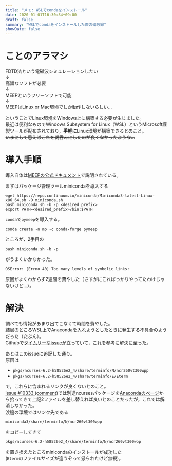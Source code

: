 ```yaml
---
title: "メモ: WSLでcondaをインストール"
date: 2020-01-01T16:30:34+09:00
draft: false
summary: "WSLでcondaをインストールした際の備忘録"
showDate: false
---
```


# ことのアラマシ
FDTD法という電磁波シミュレーションしたい  
↓  
高額なソフトが必要  
↓  
MEEPというフリーソフトで可能  
↓  
MEEPはLinux or Mac環境でしか動作しないらしい…  

ということでLinux環境をWindows上に構築する必要が生じました。  
最近は便利なものでWindows Subsystem for Linux（WSL）というMicrosoft謹製ツールが配布されており，**手軽に**Linux環境が構築できるとのこと。  
~~いまにして思えばこれを鵜呑みにしたのが良くなかったような…~~

# 導入手順
導入自体は[MEEPの公式ドキュメント](https://meep.readthedocs.io/en/latest/Installation/)で説明されている。

まずはパッケージ管理ツールminicondaを導入する
```plaintext
wget https://repo.continuum.io/miniconda/Miniconda3-latest-Linux-x86_64.sh -O miniconda.sh
bash miniconda.sh -b -p <desired_prefix>
export PATH=<desired_prefix>/bin:$PATH
```
`conda`で`pymeep`を導入する。
```plaintext
conda create -n mp -c conda-forge pymeep
```

ところが，2手目の
```plaintext
bash miniconda.sh -b -p
```
がうまくいかなかった。  
```plaintext
OSError: [Errno 40] Too many levels of symbolic links:
```
原因がよくわからず2週間を費やした（さすがにこればっかりやってたわけじゃないけど…）。  

# 解決
調べても情報があまり出てこなくて時間を費やした。  
結局のところWSL上でAnacondaを入れようとしたときに発生する不具合のようだった（たぶん）。  
Githubで[タイムリーなissue](https://github.com/conda/conda/issues/10333#issuecomment-836803901)が立っていて，これを参考に解決に至った。

あとはこのissueに追記した通り。  
原因は
- `pkgs/ncurses-6.2-h58526e2_4/share/terminfo/N/ncr260vt300wpp`
- `pkgs/ncurses-6.2-h58526e2_4/share/terminfo/E/Eterm`

で，これらに含まれるリンクが良くないとのこと。  
[issue #10333 (comment)](https://github.com/conda/conda/issues/10333#issuecomment-836803901)では別途ncursesパッケージを[Anacondaのページ](https://anaconda.org/conda-forge/ncurses/files)から拾ってきて上記2ファイルを差し替えれば良いとのことだったが，これでは解消しなかった。  
渡邉の環境ではリンク先である
```plaintext
miniconda3/share/terminfo/N/ncr260vt300wpp
```
をコピーしてきて
```plaintext
pkgs/ncurses-6.2-h58526e2_4/share/terminfo/N/ncr260vt300wpp
```
を置き換えたところminicondaのインストールが成功した  
(`Eterm`のファイルサイズが違うぞって怒られたけど無視)。
